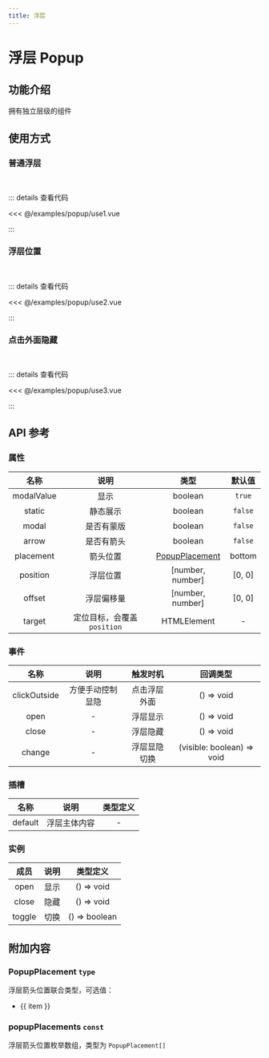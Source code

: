 ```yaml
---
title: 浮层
---
```


# 浮层 Popup

## 功能介绍

拥有独立层级的组件

## 使用方式

### 普通浮层

<br />
<PopupUse1 />

::: details 查看代码

<<< @/examples/popup/use1.vue

:::

### 浮层位置

<br />
<PopupUse2 />

::: details 查看代码

<<< @/examples/popup/use2.vue

:::

### 点击外面隐藏

<br />
<PopupUse3 />

::: details 查看代码

<<< @/examples/popup/use3.vue

:::

## API 参考

### 属性

|    名称    |            说明             |                  类型                  | 默认值  |
| :--------: | :-------------------------: | :------------------------------------: | :-----: |
| modalValue |            显示             |                boolean                 | `true`  |
|   static   |          静态展示           |                boolean                 | `false` |
|   modal    |         是否有蒙版          |                boolean                 | `false` |
|   arrow    |         是否有箭头          |                boolean                 | `false` |
| placement  |          箭头位置           | [PopupPlacement](#popupplacement-type) | bottom  |
|  position  |          浮层位置           |            [number, number]            | [0, 0]  |
|   offset   |         浮层偏移量          |            [number, number]            | [0, 0]  |
|   target   | 定位目标，会覆盖 `position` |              HTMLElement               |    -    |

### 事件

|     名称     |       说明       |   触发时机   |          回调类型          |
| :----------: | :--------------: | :----------: | :------------------------: |
| clickOutside | 方便手动控制显隐 | 点击浮层外面 |         () => void         |
|     open     |        -         |   浮层显示   |         () => void         |
|    close     |        -         |   浮层隐藏   |         () => void         |
|    change    |        -         | 浮层显隐切换 | (visible: boolean) => void |

### 插槽

|  名称   |     说明     | 类型定义 |
| :-----: | :----------: | :------: |
| default | 浮层主体内容 |    -     |

### 实例

|  成员  | 说明 |   类型定义    |
| :----: | :--: | :-----------: |
|  open  | 显示 |  () => void   |
| close  | 隐藏 |  () => void   |
| toggle | 切换 | () => boolean |

## 附加内容

### PopupPlacement `type`

浮层箭头位置联合类型，可选值：

<ul>
    <li v-for="(item, index) in popupPlacements" :key="index">{{ item }}</li>
</ul>

### popupPlacements `const`

浮层箭头位置枚举数组，类型为 `PopupPlacement[]`

<script setup>
import PopupUse1 from './use1.vue';
import PopupUse2 from './use2.vue';
import PopupUse3 from './use3.vue';
import { popupPlacements } from '@pkgs/ui';
</script>
